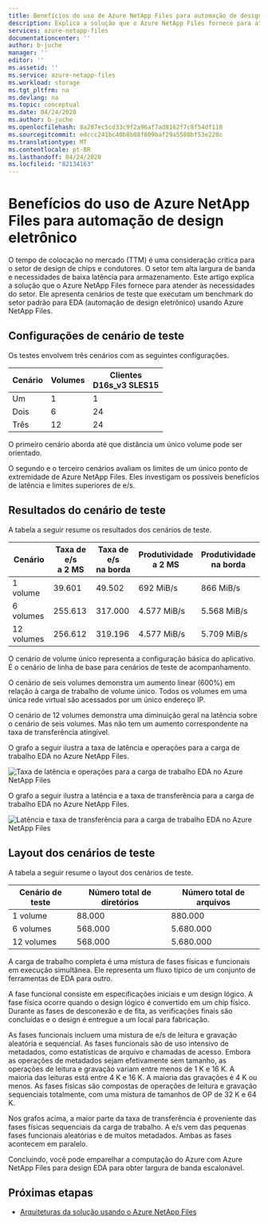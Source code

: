 ```yaml
---
title: Benefícios do uso de Azure NetApp Files para automação de design eletrônico | Microsoft Docs
description: Explica a solução que o Azure NetApp Files fornece para atender às necessidades do setor de design de chips e condutores. Apresenta cenários de teste que executam um benchmark do setor padrão para EDA (automação de design eletrônico) usando Azure NetApp Files.
services: azure-netapp-files
documentationcenter: ''
author: b-juche
manager: ''
editor: ''
ms.assetid: ''
ms.service: azure-netapp-files
ms.workload: storage
ms.tgt_pltfrm: na
ms.devlang: na
ms.topic: conceptual
ms.date: 04/24/2020
ms.author: b-juche
ms.openlocfilehash: 8a287ec5cd33c9f2a96af7ad8162f7c8f54df118
ms.sourcegitcommit: edccc241bc40b8b08f009baf29a5580bf53e220c
ms.translationtype: MT
ms.contentlocale: pt-BR
ms.lasthandoff: 04/24/2020
ms.locfileid: "82134163"
---
```

# <a name="benefits-of-using-azure-netapp-files-for-electronic-design-automation"></a>Benefícios do uso de Azure NetApp Files para automação de design eletrônico

O tempo de colocação no mercado (TTM) é uma consideração crítica para o setor de design de chips e condutores. O setor tem alta largura de banda e necessidades de baixa latência para armazenamento. Este artigo explica a solução que o Azure NetApp Files fornece para atender às necessidades do setor. Ele apresenta cenários de teste que executam um benchmark do setor padrão para EDA (automação de design eletrônico) usando Azure NetApp Files. 

## <a name="test-scenario-configurations"></a>Configurações de cenário de teste

Os testes envolvem três cenários com as seguintes configurações. 

|    Cenário    |    Volumes    |    Clientes<br> D16s_v3 SLES15  |
|----------------|---------------|--------------------------------|
|    Um         |    1          |    1                           |
|    Dois         |    6          |    24                          |
|    Três       |    12         |    24                          |

O primeiro cenário aborda até que distância um único volume pode ser orientado.  

O segundo e o terceiro cenários avaliam os limites de um único ponto de extremidade de Azure NetApp Files. Eles investigam os possíveis benefícios de latência e limites superiores de e/s.

## <a name="test-scenario-results"></a>Resultados do cenário de teste

A tabela a seguir resume os resultados dos cenários de teste.

|    Cenário       |    Taxa de e/s<br>  a 2 MS     |    Taxa de e/s<br>  na borda     |    Produtividade<br>  a 2 MS     |    Produtividade<br>  na borda     |
|-------------------|---------------------------|--------------------------------|-----------------------------|----------------------------------|
|    1 volume       |    39.601                 |    49.502                      |    692 MiB/s                 |    866 MiB/s                      |
|    6 volumes      |    255.613                |    317.000                     |    4.577 MiB/s               |    5.568 MiB/s                    |
|    12 volumes     |    256.612                |    319.196                     |    4.577 MiB/s               |    5.709 MiB/s                    |

O cenário de volume único representa a configuração básica do aplicativo. É o cenário de linha de base para cenários de teste de acompanhamento.  

O cenário de seis volumes demonstra um aumento linear (600%) em relação à carga de trabalho de volume único.  Todos os volumes em uma única rede virtual são acessados por um único endereço IP.  

O cenário de 12 volumes demonstra uma diminuição geral na latência sobre o cenário de seis volumes. Mas não tem um aumento correspondente na taxa de transferência atingível.   

O grafo a seguir ilustra a taxa de latência e operações para a carga de trabalho EDA no Azure NetApp Files.  

![Taxa de latência e operações para a carga de trabalho EDA no Azure NetApp Files](../media/azure-netapp-files/solutions-electronic-design-automation-workload-latency-operation-rate.png)   

O grafo a seguir ilustra a latência e a taxa de transferência para a carga de trabalho EDA no Azure NetApp Files.  

![Latência e taxa de transferência para a carga de trabalho EDA no Azure NetApp Files](../media/azure-netapp-files/solutions-electronic-design-automation-workload-latency-throughput.png) 

## <a name="layout-of-test-scenarios"></a>Layout dos cenários de teste 

A tabela a seguir resume o layout dos cenários de teste.

|    Cenário de teste     |    Número total de diretórios     |    Número total de arquivos     |
|----------------------|------------------------------------|------------------------------|
|    1 volume          |    88.000                          |    880.000                   |
|    6 volumes         |    568.000                         |    5.680.000                 |
|    12 volumes        |    568.000                         |    5.680.000                 |

A carga de trabalho completa é uma mistura de fases físicas e funcionais em execução simultânea. Ele representa um fluxo típico de um conjunto de ferramentas de EDA para outro.   

A fase funcional consiste em especificações iniciais e um design lógico. A fase física ocorre quando o design lógico é convertido em um chip físico. Durante as fases de desconexão e de fita, as verificações finais são concluídas e o design é entregue a um local para fabricação.  

As fases funcionais incluem uma mistura de e/s de leitura e gravação aleatória e sequencial. As fases funcionais são de uso intensivo de metadados, como estatísticas de arquivo e chamadas de acesso. Embora as operações de metadados sejam efetivamente sem tamanho, as operações de leitura e gravação variam entre menos de 1 K e 16 K. A maioria das leituras está entre 4 K e 16 K.  A maioria das gravações é 4 K ou menos.  As fases físicas são compostas de operações de leitura e gravação sequenciais totalmente, com uma mistura de tamanhos de OP de 32 K e 64 K.  

Nos grafos acima, a maior parte da taxa de transferência é proveniente das fases físicas sequenciais da carga de trabalho. A e/s vem das pequenas fases funcionais aleatórias e de muitos metadados. Ambas as fases acontecem em paralelo. 

Concluindo, você pode emparelhar a computação do Azure com Azure NetApp Files para design EDA para obter largura de banda escalonável. 

## <a name="next-steps"></a>Próximas etapas

- [Arquiteturas da solução usando o Azure NetApp Files](azure-netapp-files-solution-architectures.md)

